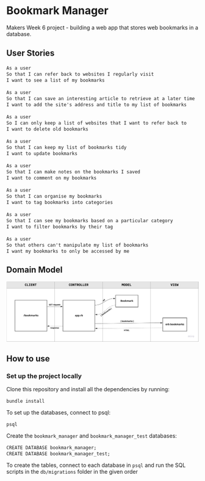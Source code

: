 # Bookmark Manager

Makers Week 6 project - building a web app that stores web bookmarks in a database.

## User Stories
```
As a user
So that I can refer back to websites I regularly visit
I want to see a list of my bookmarks

As a user
So that I can save an interesting article to retrieve at a later time
I want to add the site's address and title to my list of bookmarks

As a user
So I can only keep a list of websites that I want to refer back to
I want to delete old bookmarks

As a user
So that I can keep my list of bookmarks tidy
I want to update bookmarks

As a user
So that I can make notes on the bookmarks I saved
I want to comment on my bookmarks

As a user
So that I can organise my bookmarks
I want to tag bookmarks into categories

As a user
So that I can see my bookmarks based on a particular category
I want to filter bookmarks by their tag

As a user
So that others can't manipulate my list of bookmarks
I want my bookmarks to only be accessed by me
```

## Domain Model
![Bookmark Manager domain model](domain-model-bookmark-manager.jpg)

## How to use

### Set up the project locally
Clone this repository and install all the dependencies by running:

```
bundle install
```

To set up the databases, connect to psql:

```
psql
```

Create the `bookmark_manager` and `bookmark_manager_test` databases:

```
CREATE DATABASE bookmark_manager;
CREATE DATABASE bookmark_manager_test;
```

To create the tables, connect to each database in `psql` and run the SQL scripts in the `db/migrations` folder in the given order
